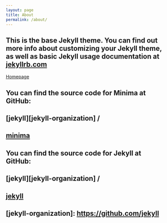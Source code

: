```yaml
---
layout: page
title: About
permalink: /about/
---
```


## This is the base Jekyll theme. You can find out more info about customizing your Jekyll theme, as well as basic Jekyll usage documentation at [jekyllrb.com](https://jekyllrb.com/)

[Homepage](/home)

## You can find the source code for Minima at GitHub:
## [jekyll][jekyll-organization] /
## [minima](https://github.com/jekyll/minima)

## You can find the source code for Jekyll at GitHub:
## [jekyll][jekyll-organization] /
## [jekyll](https://github.com/jekyll/jekyll)


## [jekyll-organization]: https://github.com/jekyll
